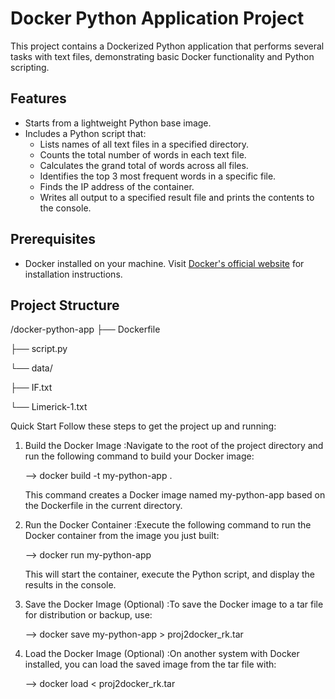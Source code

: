 # Docker Python Application Project

This project contains a Dockerized Python application that performs several tasks with text files, demonstrating basic Docker functionality and Python scripting.

## Features

- Starts from a lightweight Python base image.
- Includes a Python script that:
  - Lists names of all text files in a specified directory.
  - Counts the total number of words in each text file.
  - Calculates the grand total of words across all files.
  - Identifies the top 3 most frequent words in a specific file.
  - Finds the IP address of the container.
  - Writes all output to a specified result file and prints the contents to the console.

## Prerequisites

- Docker installed on your machine. Visit [Docker's official website](https://www.docker.com/products/docker-desktop) for installation instructions.

## Project Structure

/docker-python-app
├── Dockerfile

├── script.py

└── data/

├── IF.txt

└── Limerick-1.txt

Quick Start
Follow these steps to get the project up and running:

1. Build the Docker Image :Navigate to the root of the project directory and run the following command to build your Docker image:

      --> docker build -t my-python-app .

   This command creates a Docker image named my-python-app based on the Dockerfile in the current directory.

3. Run the Docker Container :Execute the following command to run the Docker container from the image you just built:

   --> docker run my-python-app

   This will start the container, execute the Python script, and display the results in the console.

4. Save the Docker Image (Optional) :To save the Docker image to a tar file for distribution or backup, use:

   --> docker save my-python-app > proj2docker_rk.tar

5. Load the Docker Image (Optional) :On another system with Docker installed, you can load the saved image from the tar file with:
   
   --> docker load < proj2docker_rk.tar

